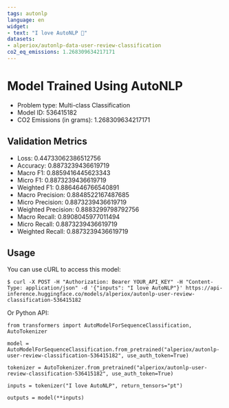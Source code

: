 ```yaml
---
tags: autonlp
language: en
widget:
- text: "I love AutoNLP 🤗"
datasets:
- alperiox/autonlp-data-user-review-classification
co2_eq_emissions: 1.268309634217171
---
```


# Model Trained Using AutoNLP

- Problem type: Multi-class Classification
- Model ID: 536415182
- CO2 Emissions (in grams): 1.268309634217171

## Validation Metrics

- Loss: 0.44733062386512756
- Accuracy: 0.8873239436619719
- Macro F1: 0.8859416445623343
- Micro F1: 0.8873239436619719
- Weighted F1: 0.8864646766540891
- Macro Precision: 0.8848522167487685
- Micro Precision: 0.8873239436619719
- Weighted Precision: 0.8883299798792756
- Macro Recall: 0.8908045977011494
- Micro Recall: 0.8873239436619719
- Weighted Recall: 0.8873239436619719


## Usage

You can use cURL to access this model:

```
$ curl -X POST -H "Authorization: Bearer YOUR_API_KEY" -H "Content-Type: application/json" -d '{"inputs": "I love AutoNLP"}' https://api-inference.huggingface.co/models/alperiox/autonlp-user-review-classification-536415182
```

Or Python API:

```
from transformers import AutoModelForSequenceClassification, AutoTokenizer

model = AutoModelForSequenceClassification.from_pretrained("alperiox/autonlp-user-review-classification-536415182", use_auth_token=True)

tokenizer = AutoTokenizer.from_pretrained("alperiox/autonlp-user-review-classification-536415182", use_auth_token=True)

inputs = tokenizer("I love AutoNLP", return_tensors="pt")

outputs = model(**inputs)
```